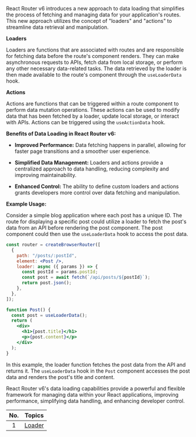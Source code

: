 React Router v6 introduces a new approach to data loading that simplifies the process of fetching and managing data for your application's routes. This new approach utilizes the concept of "loaders" and "actions" to streamline data retrieval and manipulation.

**Loaders**

Loaders are functions that are associated with routes and are responsible for fetching data before the route's component renders. They can make asynchronous requests to APIs, fetch data from local storage, or perform any other necessary data-related tasks. The data retrieved by the loader is then made available to the route's component through the `useLoaderData` hook.

**Actions**

Actions are functions that can be triggered within a route component to perform data mutation operations. These actions can be used to modify data that has been fetched by a loader, update local storage, or interact with APIs. Actions can be triggered using the `useActionData` hook.

**Benefits of Data Loading in React Router v6:**

- **Improved Performance:** Data fetching happens in parallel, allowing for faster page transitions and a smoother user experience.

- **Simplified Data Management:** Loaders and actions provide a centralized approach to data handling, reducing complexity and improving maintainability.

- **Enhanced Control:** The ability to define custom loaders and actions grants developers more control over data fetching and manipulation.

**Example Usage:**

Consider a simple blog application where each post has a unique ID. The route for displaying a specific post could utilize a loader to fetch the post's data from an API before rendering the post component. The post component could then use the `useLoaderData` hook to access the post data.

```jsx
const router = createBrowserRouter([
  {
    path: "/posts/:postId",
    element: <Post />,
    loader: async ({ params }) => {
      const postId = params.postId;
      const post = await fetch(`/api/posts/${postId}`);
      return post.json();
    },
  },
]);
```

```jsx
function Post() {
  const post = useLoaderData();
  return (
    <div>
      <h1>{post.title}</h1>
      <p>{post.content}</p>
    </div>
  );
}
```

In this example, the loader function fetches the post data from the API and returns it. The `useLoaderData` hook in the `Post` component accesses the post data and renders the post's title and content.

React Router v6's data loading capabilities provide a powerful and flexible framework for managing data within your React applications, improving performance, simplifying data handling, and enhancing developer control.

| **No.** |      **Topics**       |
| :-----: | :-------------------: |
|    1    | [Loader](./Loader.md) |
